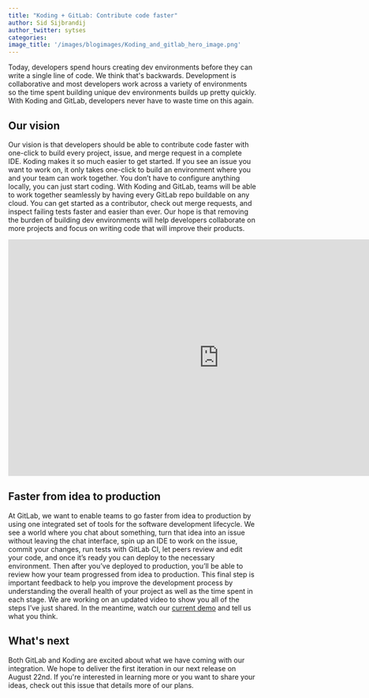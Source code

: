 ```yaml
---
title: "Koding + GitLab: Contribute code faster"
author: Sid Sijbrandij
author_twitter: sytses
categories: 
image_title: '/images/blogimages/Koding_and_gitlab_hero_image.png' 
---
```


Today, developers spend hours creating dev environments before they can write a single line of code. 
We think that's backwards. Development is collaborative and most developers work across a variety of environments 
so the time spent building unique dev environments builds up pretty quickly. With Koding and GitLab, developers 
never have to waste time on this again.

<!-- more -->

## Our vision
Our vision is that developers should be able to contribute code faster with one-click to build 
every project, issue, and merge request in a complete IDE. Koding makes it so much easier to get started.
If you see an issue you want to work on, it only takes one-click to build an environment where you 
and your team can work together. You don’t have to configure anything locally, you can just start coding.
With Koding and GitLab, teams will be able to work together seamlessly by having every GitLab repo buildable 
on any cloud. You can get started as a contributor, check out merge requests, and inspect failing tests faster 
and easier than ever. Our hope is that removing the burden of building dev environments will help developers
collaborate on more projects and focus on writing code that will improve their products.

<iframe width="853" height="480" src="https://www.youtube.com/embed/7rX_KzCMNtk" frameborder="0" allowfullscreen></iframe>

## Faster from idea to production
At GitLab, we want to enable teams to go faster from idea to production by using one integrated set of tools for 
the software development lifecycle. We see a world where you chat about something, turn that idea into an issue
without leaving the chat interface, spin up an IDE to work on the issue,  commit your changes, run tests with GitLab
CI, let peers review and edit your code, and once it’s ready you can deploy to the necessary environment. Then after
you’ve deployed to production, you’ll be able to review how your team progressed from idea to production. This final
step is important feedback to help you improve the development process by understanding the overall health of your
project as well as the time spent in each stage. We are working on an updated video to show you all of the steps I’ve
just shared. In the meantime, watch our [current demo](https://youtu.be/pY4IbEXxxGY) and tell us what you think. 

## What's next 

Both GitLab and Koding are excited about what we have coming with our integration. We hope to deliver the first
iteration in our next release on August 22nd. If you're interested in learning more or you want to share your ideas,
check out this issue that details more of our plans.  
